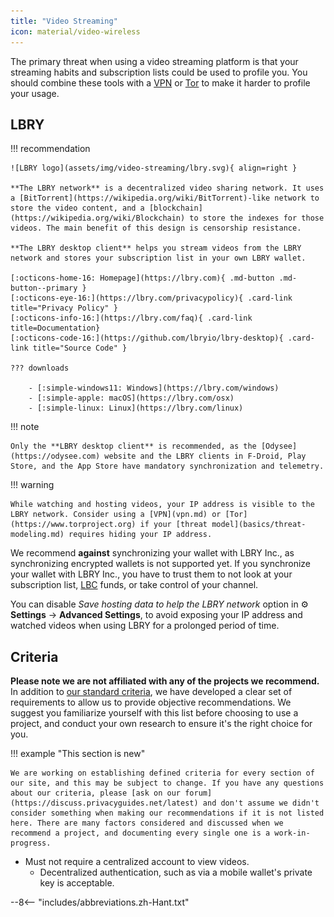 ```yaml
---
title: "Video Streaming"
icon: material/video-wireless
---
```


The primary threat when using a video streaming platform is that your streaming habits and subscription lists could be used to profile you. You should combine these tools with a [VPN](vpn.md) or [Tor](https://www.torproject.org/) to make it harder to profile your usage.

## LBRY

!!! recommendation

    ![LBRY logo](assets/img/video-streaming/lbry.svg){ align=right }
    
    **The LBRY network** is a decentralized video sharing network. It uses a [BitTorrent](https://wikipedia.org/wiki/BitTorrent)-like network to store the video content, and a [blockchain](https://wikipedia.org/wiki/Blockchain) to store the indexes for those videos. The main benefit of this design is censorship resistance.
    
    **The LBRY desktop client** helps you stream videos from the LBRY network and stores your subscription list in your own LBRY wallet.
    
    [:octicons-home-16: Homepage](https://lbry.com){ .md-button .md-button--primary }
    [:octicons-eye-16:](https://lbry.com/privacypolicy){ .card-link title="Privacy Policy" }
    [:octicons-info-16:](https://lbry.com/faq){ .card-link title=Documentation}
    [:octicons-code-16:](https://github.com/lbryio/lbry-desktop){ .card-link title="Source Code" }
    
    ??? downloads
    
        - [:simple-windows11: Windows](https://lbry.com/windows)
        - [:simple-apple: macOS](https://lbry.com/osx)
        - [:simple-linux: Linux](https://lbry.com/linux)

!!! note

    Only the **LBRY desktop client** is recommended, as the [Odysee](https://odysee.com) website and the LBRY clients in F-Droid, Play Store, and the App Store have mandatory synchronization and telemetry.

!!! warning

    While watching and hosting videos, your IP address is visible to the LBRY network. Consider using a [VPN](vpn.md) or [Tor](https://www.torproject.org) if your [threat model](basics/threat-modeling.md) requires hiding your IP address.

We recommend **against** synchronizing your wallet with LBRY Inc., as synchronizing encrypted wallets is not supported yet. If you synchronize your wallet with LBRY Inc., you have to trust them to not look at your subscription list, [LBC](https://lbry.com/faq/earn-credits) funds, or take control of your channel.

You can disable *Save hosting data to help the LBRY network* option in :gear: **Settings** → **Advanced Settings**, to avoid exposing your IP address and watched videos when using LBRY for a prolonged period of time.

## Criteria

**Please note we are not affiliated with any of the projects we recommend.** In addition to [our standard criteria](about/criteria.md), we have developed a clear set of requirements to allow us to provide objective recommendations. We suggest you familiarize yourself with this list before choosing to use a project, and conduct your own research to ensure it's the right choice for you.

!!! example "This section is new"

    We are working on establishing defined criteria for every section of our site, and this may be subject to change. If you have any questions about our criteria, please [ask on our forum](https://discuss.privacyguides.net/latest) and don't assume we didn't consider something when making our recommendations if it is not listed here. There are many factors considered and discussed when we recommend a project, and documenting every single one is a work-in-progress.

- Must not require a centralized account to view videos.
    - Decentralized authentication, such as via a mobile wallet's private key is acceptable.

--8<-- "includes/abbreviations.zh-Hant.txt"
